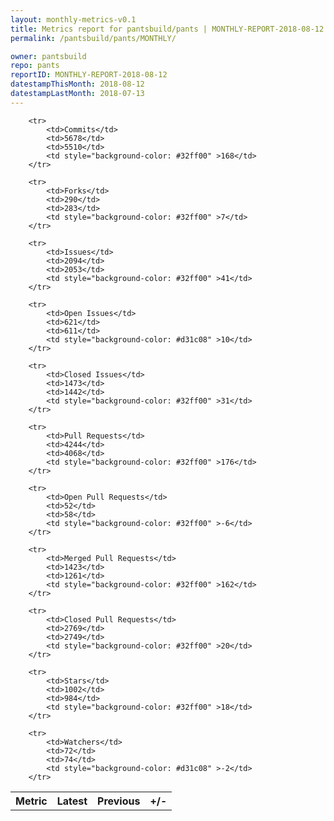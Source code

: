 ```yaml
---
layout: monthly-metrics-v0.1
title: Metrics report for pantsbuild/pants | MONTHLY-REPORT-2018-08-12 | 2018-08-12
permalink: /pantsbuild/pants/MONTHLY/

owner: pantsbuild
repo: pants
reportID: MONTHLY-REPORT-2018-08-12
datestampThisMonth: 2018-08-12
datestampLastMonth: 2018-07-13
---
```



<table style="width: 100%;">
    <tr>
        <th>Metric</th>
        <th>Latest</th>
        <th>Previous</th>
        <th>+/-</th>
    </tr>

        <tr>
            <td>Commits</td>
            <td>5678</td>
            <td>5510</td>
            <td style="background-color: #32ff00" >168</td>
        </tr>
        
        <tr>
            <td>Forks</td>
            <td>290</td>
            <td>283</td>
            <td style="background-color: #32ff00" >7</td>
        </tr>
        
        <tr>
            <td>Issues</td>
            <td>2094</td>
            <td>2053</td>
            <td style="background-color: #32ff00" >41</td>
        </tr>
        
        <tr>
            <td>Open Issues</td>
            <td>621</td>
            <td>611</td>
            <td style="background-color: #d31c08" >10</td>
        </tr>
        
        <tr>
            <td>Closed Issues</td>
            <td>1473</td>
            <td>1442</td>
            <td style="background-color: #32ff00" >31</td>
        </tr>
        
        <tr>
            <td>Pull Requests</td>
            <td>4244</td>
            <td>4068</td>
            <td style="background-color: #32ff00" >176</td>
        </tr>
        
        <tr>
            <td>Open Pull Requests</td>
            <td>52</td>
            <td>58</td>
            <td style="background-color: #32ff00" >-6</td>
        </tr>
        
        <tr>
            <td>Merged Pull Requests</td>
            <td>1423</td>
            <td>1261</td>
            <td style="background-color: #32ff00" >162</td>
        </tr>
        
        <tr>
            <td>Closed Pull Requests</td>
            <td>2769</td>
            <td>2749</td>
            <td style="background-color: #32ff00" >20</td>
        </tr>
        
        <tr>
            <td>Stars</td>
            <td>1002</td>
            <td>984</td>
            <td style="background-color: #32ff00" >18</td>
        </tr>
        
        <tr>
            <td>Watchers</td>
            <td>72</td>
            <td>74</td>
            <td style="background-color: #d31c08" >-2</td>
        </tr>
        
</table>
